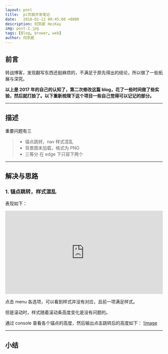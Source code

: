 ```yaml
---
layout: post
title:  pc页面开发笔记
date:   2018-02-12 00:45:00 +0800
description: 何凯妮 HeiKay
img: post-2.jpg
tags: [Blog, brower, web]
author: 何凯妮
---
```


## 前言

转战博客，发现翻写东西还挺麻烦的，不满足于原先得出的结论，所以做了一些拓展与深究。

**以上是 2017 年的自己的认知了，第二次修改这篇 blog，花了一些时间做了些实验，然后就打脸了。以下重新梳理下这个项目一些自己觉得可以记记的部分。**

---

## 描述

重要问题有三

> * 锚点跳转，nav 样式混乱
> * 背景图未加载，格式为 PNG
> * 三等分 在 edge 下只容下两个

---

## 解决与思路

### 1. 锚点跳转，样式混乱

表现如下：

<iframe title="纯色图片赋色技术尝试" src="https://codepen.io/HeiKay/embed/yKVELd/?height=265&amp;default-tab=js,result&amp;embed-version=2" frameborder="no" scrolling="no" width="100%" height="265"></iframe>

点击 menu 各选项，可以看到样式并没有对应，且前一项满足样式。

但是滚动时，样式随着滚动条高度变化是没有问题的。

通过 console 查看各个锚点的高度，然后输出点击跳转后的高度如下：
[!image]('/assets/img/blog/ie-1.png')

---

## 小结
